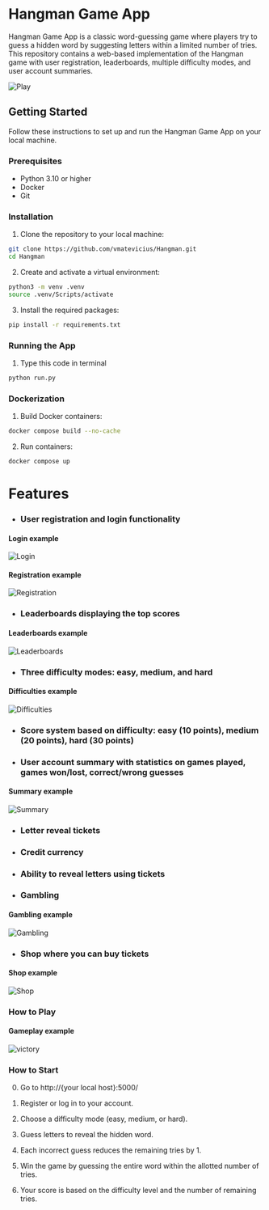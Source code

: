 # Hangman Game App

Hangman Game App is a classic word-guessing game where players try to guess a hidden word by suggesting letters within a limited number of tries. This repository contains a web-based implementation of the Hangman game with user registration, leaderboards, multiple difficulty modes, and user account summaries.

![Play](/app/static/play.png "Homepage")

## Getting Started

Follow these instructions to set up and run the Hangman Game App on your local machine.

### Prerequisites

- Python 3.10 or higher
- Docker
- Git

### Installation

1. Clone the repository to your local machine:

```bash
git clone https://github.com/vmatevicius/Hangman.git
cd Hangman
```
 
2. Create and activate a virtual environment:

```bash
python3 -m venv .venv
source .venv/Scripts/activate
```
3. Install the required packages:

```bash
pip install -r requirements.txt
```

### Running the App

1. Type this code in terminal

```bash
python run.py
```

### Dockerization

1. Build Docker containers:

```bash
docker compose build --no-cache
```

2. Run containers:

```bash
docker compose up
```

# Features

- ### User registration and login functionality

#### Login example

![Login](/app/static/gifs/login.gif "Login")

#### Registration example

![Registration](/app/static/gifs/registration.gif "Registration")

- ### Leaderboards displaying the top scores

#### Leaderboards example

![Leaderboards](/app/static/gifs/leaderboards.gif "Leaderboards")

- ### Three difficulty modes: easy, medium, and hard

#### Difficulties example

![Difficulties](/app/static/difficulties.png "Difficulties")

- ### Score system based on difficulty: easy (10 points), medium (20 points), hard (30 points)

- ### User account summary with statistics on games played, games won/lost, correct/wrong guesses

#### Summary example

![Summary](/app/static/gifs/account.gif "Summary")

- ### Letter reveal tickets

- ### Credit currency

- ### Ability to reveal letters using tickets

- ### Gambling

#### Gambling example

![Gambling](/app/static/gifs/gambling.gif "Gambling")

- ### Shop where you can buy tickets

#### Shop example

![Shop](/app/static/gifs/shop.gif "Shop")

### How to Play

#### Gameplay example

![victory](/app/static/gifs/victory.gif "victory")

### How to Start

0. Go to http://{your local host}:5000/

1. Register or log in to your account.

2. Choose a difficulty mode (easy, medium, or hard).

3. Guess letters to reveal the hidden word.

4. Each incorrect guess reduces the remaining tries by 1.

5. Win the game by guessing the entire word within the allotted number of tries.

6. Your score is based on the difficulty level and the number of remaining tries.